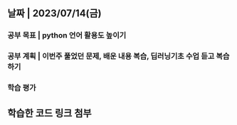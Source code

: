 ## 날짜 | 2023/07/14(금)
### 공부 목표 | python 언어 활용도 높이기
### 공부 계획 | 이번주 풀었던 문제, 배운 내용 복습, 딥러닝기초 수업 듣고 복습하기
### 학습 평가

## 학습한 코드 링크 첨부

###### []()
